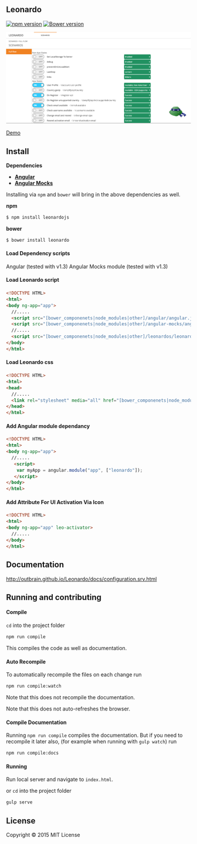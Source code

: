 ## Leonardo

[![npm
version](https://badge.fury.io/js/leonardojs.svg)](http://badge.fury.io/js/leonardojs)
[![Bower
version](https://badge.fury.io/bo/leonardo.svg)](http://badge.fury.io/bo/leonardo)

![Mocking and testing made simple and consistent. Developed by Outbrain.](extension/images/example.png)

[Demo](http://outbrain.github.io/Leonardo/)


## Install

__Dependencies__

* __[Angular](https://github.com/angular/bower-angular)__
* __[Angular Mocks](https://github.com/angular/bower-angular-mocks)__

Installing via `npm` and `bower` will bring in the above dependencies as well.

__npm__
```sh
$ npm install leonardojs
```

__bower__
```sh
$ bower install leonardo
```

#### Load Dependency scripts

Angular (tested with v1.3)
Angular Mocks module  (tested with v1.3)

#### Load Leonardo script

```html
<!DOCTYPE HTML>
<html>
<body ng-app="app">
  //.....
  <script src="[bower_componenets|node_modules|other]/angular/angular.js"></script>
  <script src="[bower_componenets|node_modules|other]/angular-mocks/angular-mocks.js"></script>
  //.....
  <script src="[bower_componenets|node_modules|other]/leonardos/leonardos.js"></script>
</body>
</html>
```

#### Load Leonardo css

```html
<!DOCTYPE HTML>
<html>
<head>
  //.....
  <link rel="stylesheet" media="all" href="[bower_componenets|node_modules|other]/leonardos/leonardo.min.css" />
</head>
</html>
```

#### Add Angular module dependancy

```html
<!DOCTYPE HTML>
<html>
<body ng-app="app">
  //.....
   <script>
    var myApp = angular.module("app", ["leonardo"]);
   </script>
</body>
</html>
```
#### Add Attribute For UI Activation Via Icon

```html
<!DOCTYPE HTML>
<html>
<body ng-app="app" leo-activator>
  //.....
</body>
</html>
```

## Documentation
http://outbrain.github.io/Leonardo/docs/configuration.srv.html


## Running and contributing

#### Compile

`cd` into the project folder

```bash
npm run compile
```

This compiles the code as well as documentation.

#### Auto Recompile

To automatically recompile the files on each change run

```bash
npm run compile:watch
```

Note that this does not recompile the documentation.

Note that this does not auto-refreshes the browser.

#### Compile Documentation

Running `npm run compile` compiles the documentation. But if you need to recompile it later also,
(for example when running with `gulp watch`) run

```bash
npm run compile:docs
```

#### Running

Run local server and navigate to `index.html`.

or `cd` into the project folder

```bash
gulp serve
```

## License
Copyright &copy; 2015 MIT License
